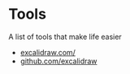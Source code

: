 # Tools
A list of tools that make life easier

<ul>
  <li><a href="https://excalidraw.com/">excalidraw.com/</a></li>
  <li><a href="https://github.com/excalidraw/excalidraw">github.com/excalidraw</a></li>
</ul>
